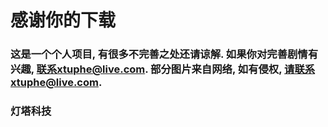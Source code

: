 # 感谢你的下载

### 这是一个个人项目, 有很多不完善之处还请谅解. 如果你对完善剧情有兴趣, 联系xtuphe@live.com. 部分图片来自网络, 如有侵权, 请联系xtuphe@live.com.

### 灯塔科技
